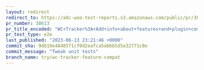 ```yaml
---
layout: redirect
redirect_to: https://a8c-woo-test-reports.s3.amazonaws.com/public/pr/38613/e2e/index.html
pr_number: 38613
pr_title_encoded: "WC+Tracker%3A+Add+info+about+features+and+plugin+compatibility"
pr_test_type: e2e
last_published: "2023-06-13 23:21:46 +0000"
commit_sha: 9db19e48485f1cf0d2eafca5ab6b5d5a32771c8e
commit_message: "Tweak unit tests"
branch_name: try/wc-tracker-feature-compat
---
```

